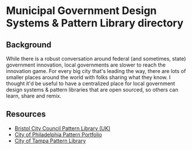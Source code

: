 # Municipal Government Design Systems & Pattern Library directory

## Background
While there is a robust conversation around federal (and sometimes, state) government innovation, local governments are slower to reach the innovation game. For every big city that's leading the way, there are lots of smaller places around the world with folks sharing what they know. I thought it'd be useful to have a centralized place for local government design systems & pattern libraries that are open sourced, so others can learn, share and remix. 

## Resources
- [Bristol City Council Pattern Library (UK)](http://style.bristol.gov.uk/)
- [City of Philadelphia Pattern Portfolio](http://cityofphiladelphia.github.io/patterns/)
- [City of Tampa Pattern Library](https://www.tampagov.net/static/pattern-library/)

